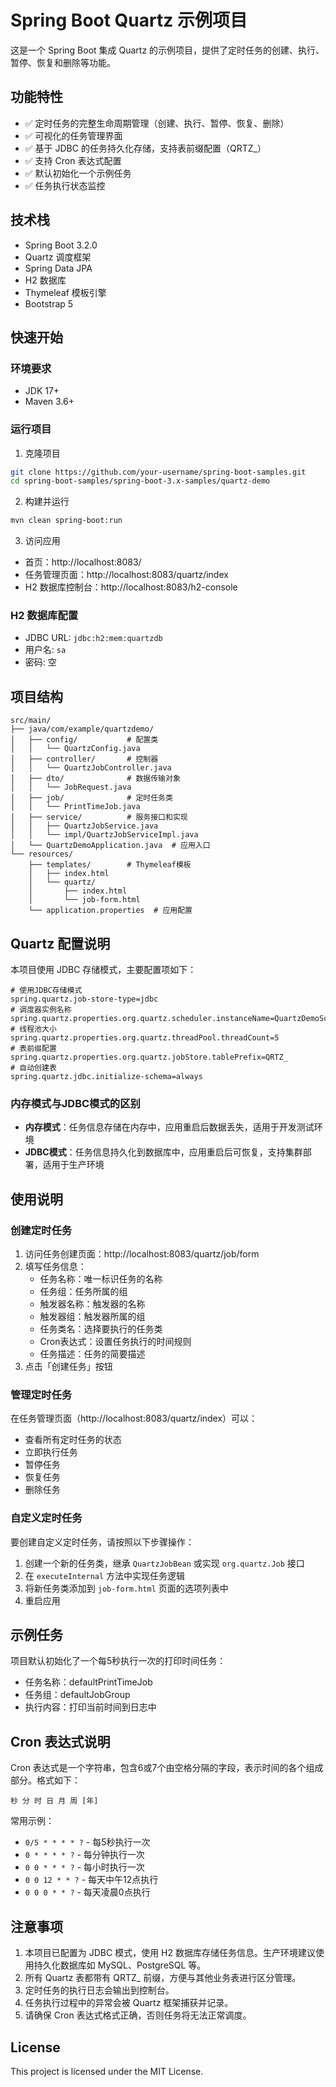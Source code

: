 # Spring Boot Quartz 示例项目

这是一个 Spring Boot 集成 Quartz 的示例项目，提供了定时任务的创建、执行、暂停、恢复和删除等功能。

## 功能特性

- ✅ 定时任务的完整生命周期管理（创建、执行、暂停、恢复、删除）
- ✅ 可视化的任务管理界面
- ✅ 基于 JDBC 的任务持久化存储，支持表前缀配置（QRTZ_）
- ✅ 支持 Cron 表达式配置
- ✅ 默认初始化一个示例任务
- ✅ 任务执行状态监控

## 技术栈

- Spring Boot 3.2.0
- Quartz 调度框架
- Spring Data JPA
- H2 数据库
- Thymeleaf 模板引擎
- Bootstrap 5

## 快速开始

### 环境要求

- JDK 17+
- Maven 3.6+

### 运行项目

1. 克隆项目

```bash
git clone https://github.com/your-username/spring-boot-samples.git
cd spring-boot-samples/spring-boot-3.x-samples/quartz-demo
```

2. 构建并运行

```bash
mvn clean spring-boot:run
```

3. 访问应用

- 首页：http://localhost:8083/
- 任务管理页面：http://localhost:8083/quartz/index
- H2 数据库控制台：http://localhost:8083/h2-console

### H2 数据库配置

- JDBC URL: `jdbc:h2:mem:quartzdb`
- 用户名: `sa`
- 密码: 空

## 项目结构

```
src/main/
├── java/com/example/quartzdemo/
│   ├── config/           # 配置类
│   │   └── QuartzConfig.java
│   ├── controller/       # 控制器
│   │   └── QuartzJobController.java
│   ├── dto/              # 数据传输对象
│   │   └── JobRequest.java
│   ├── job/              # 定时任务类
│   │   └── PrintTimeJob.java
│   ├── service/          # 服务接口和实现
│   │   ├── QuartzJobService.java
│   │   └── impl/QuartzJobServiceImpl.java
│   └── QuartzDemoApplication.java  # 应用入口
└── resources/
    ├── templates/        # Thymeleaf模板
    │   ├── index.html
    │   └── quartz/
    │       ├── index.html
    │       └── job-form.html
    └── application.properties  # 应用配置
```

## Quartz 配置说明

本项目使用 JDBC 存储模式，主要配置项如下：

```properties
# 使用JDBC存储模式
spring.quartz.job-store-type=jdbc
# 调度器实例名称
spring.quartz.properties.org.quartz.scheduler.instanceName=QuartzDemoScheduler
# 线程池大小
spring.quartz.properties.org.quartz.threadPool.threadCount=5
# 表前缀配置
spring.quartz.properties.org.quartz.jobStore.tablePrefix=QRTZ_
# 自动创建表
spring.quartz.jdbc.initialize-schema=always
```

### 内存模式与JDBC模式的区别

- **内存模式**：任务信息存储在内存中，应用重启后数据丢失，适用于开发测试环境
- **JDBC模式**：任务信息持久化到数据库中，应用重启后可恢复，支持集群部署，适用于生产环境

## 使用说明

### 创建定时任务

1. 访问任务创建页面：http://localhost:8083/quartz/job/form
2. 填写任务信息：
   - 任务名称：唯一标识任务的名称
   - 任务组：任务所属的组
   - 触发器名称：触发器的名称
   - 触发器组：触发器所属的组
   - 任务类名：选择要执行的任务类
   - Cron表达式：设置任务执行的时间规则
   - 任务描述：任务的简要描述
3. 点击「创建任务」按钮

### 管理定时任务

在任务管理页面（http://localhost:8083/quartz/index）可以：

- 查看所有定时任务的状态
- 立即执行任务
- 暂停任务
- 恢复任务
- 删除任务

### 自定义定时任务

要创建自定义定时任务，请按照以下步骤操作：

1. 创建一个新的任务类，继承 `QuartzJobBean` 或实现 `org.quartz.Job` 接口
2. 在 `executeInternal` 方法中实现任务逻辑
3. 将新任务类添加到 `job-form.html` 页面的选项列表中
4. 重启应用

## 示例任务

项目默认初始化了一个每5秒执行一次的打印时间任务：
- 任务名称：defaultPrintTimeJob
- 任务组：defaultJobGroup
- 执行内容：打印当前时间到日志中

## Cron 表达式说明

Cron 表达式是一个字符串，包含6或7个由空格分隔的字段，表示时间的各个组成部分。格式如下：

```
秒 分 时 日 月 周 [年]
```

常用示例：
- `0/5 * * * * ?` - 每5秒执行一次
- `0 * * * * ?` - 每分钟执行一次
- `0 0 * * * ?` - 每小时执行一次
- `0 0 12 * * ?` - 每天中午12点执行
- `0 0 0 * * ?` - 每天凌晨0点执行

## 注意事项

1. 本项目已配置为 JDBC 模式，使用 H2 数据库存储任务信息。生产环境建议使用持久化数据库如 MySQL、PostgreSQL 等。
2. 所有 Quartz 表都带有 QRTZ_ 前缀，方便与其他业务表进行区分管理。
3. 定时任务的执行日志会输出到控制台。
4. 任务执行过程中的异常会被 Quartz 框架捕获并记录。
5. 请确保 Cron 表达式格式正确，否则任务将无法正常调度。

## License

This project is licensed under the MIT License.